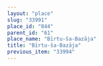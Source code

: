 ```yaml
---
layout: "place"
slug: "33991"
place_id: "844"
parent_id: "61"
place_name: "Bīrtu-ša-Bazāja"
title: "Bīrtu-ša-Bazāja"
previous_item: "33994"
---
```

